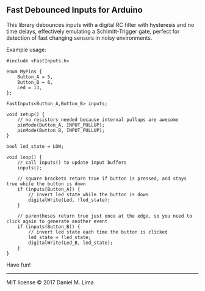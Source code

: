 Fast Debounced Inputs for Arduino
---------------------------------

This library debounces inputs with a digital RC filter with hysteresis
and no time delays, effectively emulating a Schimitt-Trigger gate,
perfect for detection of fast changing sensors in noisy environments.

Example usage:


```arduino
#include <FastInputs.h>

enum MyPins {
	Button_A = 5,
	Button_B = 6,
	Led = 13,
};

FastInputs<Button_A,Button_B> inputs;

void setup() {
	// no resistors needed because internal pullups are awesome
	pinMode(Button_A, INPUT_PULLUP);
	pinMode(Button_B, INPUT_PULLUP);
}

bool led_state = LOW;

void loop() {
	// call inputs() to update input buffers
	inputs();

	// square brackets return true if button is pressed, and stays true while the button is down
	if (inputs[Button_A]) {
		// invert led state while the button is down
		digitalWrite(Led, !led_state);
	}

	// parentheses return true just once at the edge, so you need to click again to generate another event
	if (inputs(Button_B)) {
		// invert led state each time the button is clicked
		led_state = !led_state;
		digitalWrite(Led_B, led_state);
	}
}

```

Have fun!

---

MIT license © 2017 Daniel M. Lima

